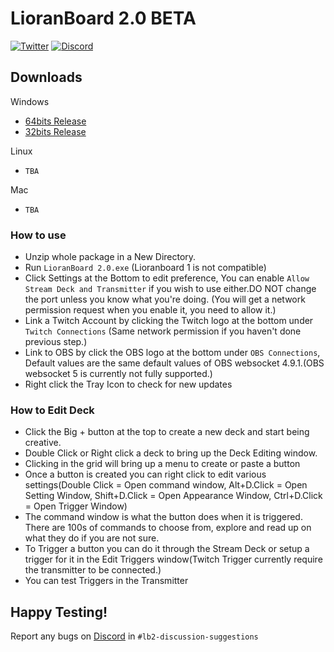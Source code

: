 # LioranBoard 2.0 BETA

[![Twitter](https://img.shields.io/twitter/url/https/twitter.com/fold_left.svg?style=social&label=Follow%20%40LioranBoard)](https://twitter.com/LioranBoard)
[![Discord](https://img.shields.io/discord/699319482442711072.svg?label=&logo=discord&logoColor=ffffff&color=7389D8&labelColor=6A7EC2)](https://discord.gg/dXez8Zh)

##  Downloads

Windows
- [64bits Release](https://github.com/LioranWaters/Lioranboard2Update/raw/main/download/x64.zip)
- [32bits Release](https://github.com/LioranWaters/Lioranboard2Update/raw/main/download/x86.zip)

Linux
- `TBA`

Mac
- `TBA`

### How to use

- Unzip whole package in a New Directory. 
- Run `LioranBoard 2.0.exe` (Lioranboard 1 is not compatible)
- Click Settings at the Bottom to edit preference, You can enable `Allow Stream Deck and Transmitter` if you wish to use either.DO NOT change the port unless you know what you're doing. (You will get a network permission request when you enable it, you need to allow it.)
- Link a Twitch Account by clicking the Twitch logo at the bottom under `Twitch Connections` (Same network permission if you haven't done previous step.)
- Link to OBS by click the OBS logo at the bottom under `OBS Connections`, Default values are the same default values of OBS websocket 4.9.1.(OBS websocket 5 is currently not fully supported.)
- Right click the Tray Icon to check for new updates


### How to Edit Deck

- Click the Big + button at the top to create a new deck and start being creative.
- Double Click or Right click a deck to bring up the Deck Editing window.
- Clicking in the grid will bring up a menu to create or paste a button
- Once a button is created you can right click to edit various settings(Double Click = Open command window, Alt+D.Click = Open Setting Window, Shift+D.Click = Open Appearance Window, Ctrl+D.Click = Open Trigger Window)
- The command window is what the button does when it is triggered. There are 100s of commands to choose from, explore and read up on what they do if you are not sure.
- To Trigger a button you can do it through the Stream Deck or setup a trigger for it in the Edit Triggers window(Twitch Trigger currently require the transmitter to be connected.)
- You can test Triggers in the Transmitter

## Happy Testing!

Report any bugs on [Discord](https://discord.gg/dXez8Zh) in `#lb2-discussion-suggestions`